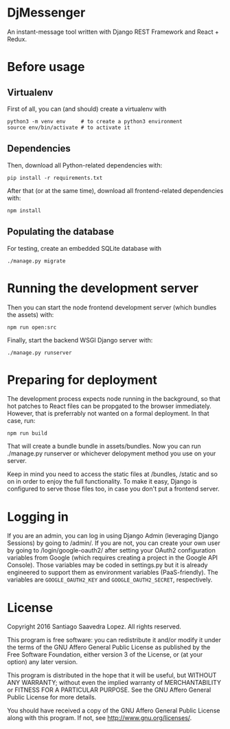 DjMessenger
===========

An instant-message tool written with Django REST Framework and React + Redux.


Before usage
============

Virtualenv
----------

First of all, you can (and should) create a virtualenv with

    python3 -m venv env     # to create a python3 environment
	source env/bin/activate # to activate it


Dependencies
------------

Then, download all Python-related dependencies with:

    pip install -r requirements.txt

After that (or at the same time), download all frontend-related dependencies with:

    npm install

Populating the database
-----------------------

For testing, create an embedded SQLite database with

    ./manage.py migrate


Running the development server
==============================

Then you can start the node frontend development server (which bundles the assets) with:

    npm run open:src

Finally, start the backend WSGI Django server with:

    ./manage.py runserver


Preparing for deployment
========================

The development process expects node running in the background, so
that hot patches to React files can be propgated to the browser
immediately. However, that is preferrably not wanted on a formal
deployment. In that case, run:

    npm run build

That will create a bundle bundle in assets/bundles. Now you can run
./manage.py runserver or whichever delopyment method you use on your
server.

Keep in mind you need to access the static files at /bundles, /static
and so on in order to enjoy the full functionality. To make it easy,
Django is configured to serve those files too, in case you don't put a
frontend server.


Logging in
==========

If you are an admin, you can log in using Django Admin (leveraging
Django Sessions) by going to /admin/. If you are not, you can create
your own user by going to /login/google-oauth2/ after setting your
OAuth2 configuration variables from Google (which requires creating a
project in the Google API Console). Those variables may be coded in
settings.py but it is already engineered to support them as
environment variables (PaaS-friendly). The variables are
`GOOGLE_OAUTH2_KEY` and `GOOGLE_OAUTH2_SECRET`, respectively.


License
=======

Copyright 2016 Santiago Saavedra Lopez. All rights reserved.

This program is free software: you can redistribute it and/or modify
it under the terms of the GNU Affero General Public License as
published by the Free Software Foundation, either version 3 of the
License, or (at your option) any later version.

This program is distributed in the hope that it will be useful,
but WITHOUT ANY WARRANTY; without even the implied warranty of
MERCHANTABILITY or FITNESS FOR A PARTICULAR PURPOSE.  See the
GNU Affero General Public License for more details.

You should have received a copy of the GNU Affero General Public License
along with this program.  If not, see <http://www.gnu.org/licenses/>.

